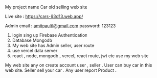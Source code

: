 My project name Car old selling  web site

Live site : https://cars-63d13.web.app/

Admin email : amitpaultl@gmail.com
password: 123123

1. login sing up Firebase Authentication 
2. Database Mongodb
3. My web site has Admin seller, user route
4. use vercel data server
6. react , node, mongodb , vercel, react route, jwt etc use my web site



My web site any on create account user , seller . User can buy car in this web site. Seller sell  your car . Any user report Product . 